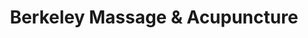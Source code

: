 ---
title: "Berkeley Massage & Acupuncture"
url: /berkeley/berkeley-massage-and-acupuncture/
shop: massage
---